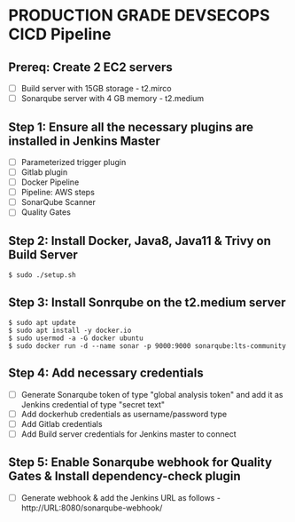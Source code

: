 

# PRODUCTION GRADE DEVSECOPS CICD Pipeline

## Prereq: Create 2 EC2 servers
- [ ] Build server with 15GB storage - t2.mirco
- [ ] Sonarqube server with 4 GB memory - t2.medium

## Step 1: Ensure all the necessary plugins are installed in Jenkins Master
- [ ] Parameterized trigger plugin
- [ ] Gitlab plugin
- [ ] Docker Pipeline
- [ ] Pipeline: AWS steps
- [ ] SonarQube Scanner
- [ ] Quality Gates

## Step 2: Install Docker, Java8, Java11 & Trivy on Build Server
```
$ sudo ./setup.sh
```

## Step 3: Install Sonrqube on the t2.medium server
```
$ sudo apt update
$ sudo apt install -y docker.io
$ sudo usermod -a -G docker ubuntu
$ sudo docker run -d --name sonar -p 9000:9000 sonarqube:lts-community
```

## Step 4: Add necessary credentials
- [ ] Generate Sonarqube token of type "global analysis token" and add it as Jenkins credential of type "secret text"
- [ ] Add dockerhub credentials as username/password type
- [ ] Add Gitlab credentials 
- [ ] Add Build server credentials for Jenkins master to connect

## Step 5: Enable Sonarqube webhook for Quality Gates & Install dependency-check plugin
- [ ] Generate webhook & add the Jenkins URL as follows - http://URL:8080/sonarqube-webhook/




